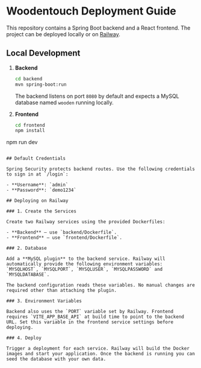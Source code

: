 # Woodentouch Deployment Guide

This repository contains a Spring Boot backend and a React frontend. The project can be deployed locally or on [Railway](https://railway.app/).

## Local Development

1. **Backend**
   ```bash
   cd backend
   mvn spring-boot:run
   ```
   The backend listens on port `8080` by default and expects a MySQL database named `wooden` running locally.

2. **Frontend**
   ```bash
   cd frontend
   npm install
  npm run dev
  ```

## Default Credentials

Spring Security protects backend routes. Use the following credentials to sign in at `/login`:

- **Username**: `admin`
- **Password**: `demo1234`

## Deploying on Railway

### 1. Create the Services

Create two Railway services using the provided Dockerfiles:

- **Backend** – use `backend/Dockerfile`.
- **Frontend** – use `frontend/Dockerfile`.

### 2. Database

Add a **MySQL plugin** to the backend service. Railway will automatically provide the following environment variables:
`MYSQLHOST`, `MYSQLPORT`, `MYSQLUSER`, `MYSQLPASSWORD` and `MYSQLDATABASE`.

The backend configuration reads these variables. No manual changes are required other than attaching the plugin.

### 3. Environment Variables

Backend also uses the `PORT` variable set by Railway. Frontend requires `VITE_APP_BASE_API` at build time to point to the backend URL. Set this variable in the frontend service settings before deploying.

### 4. Deploy

Trigger a deployment for each service. Railway will build the Docker images and start your application. Once the backend is running you can seed the database with your own data.
